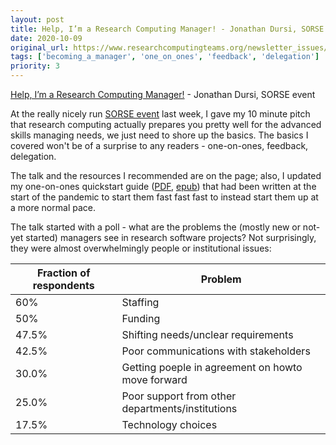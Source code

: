 ```yaml
---
layout: post
title: Help, I’m a Research Computing Manager! - Jonathan Dursi, SORSE event
date: 2020-10-09
original_url: https://www.researchcomputingteams.org/newsletter_issues/0045
tags: ['becoming_a_manager', 'one_on_ones', 'feedback', 'delegation']
priority: 3
---
```


<!-- markdownlint-disable MD033 -->
<!-- markdownlint-disable MD041 -->
<!-- markdownlint-disable MD049 -->

[Help, I’m a Research Computing Manager!](https://www.researchcomputingteams.org/SORSE/) - Jonathan Dursi, SORSE event

At the really nicely run [SORSE event](https://sorse.github.io/programme/talks/event-005) last week, I gave my 10 minute pitch that research computing actually prepares you pretty well for the advanced skills managing needs, we just need to shore up the basics. The basics I covered won't be of a surprise to any readers - one-on-ones, feedback, delegation.

The talk and the resources I recommended are on the page; also, I updated my one-on-ones quickstart guide ([PDF](https://www.researchcomputingteams.org/pdfs/howto-one-on-ones.pdf), [epub](https://www.researchcomputingteams.org/pdfs/howto-one-on-ones.epub)) that had been written at the start of the pandemic to start them fast fast fast to instead start them up at a more normal pace.

The talk started with a poll - what are the problems the (mostly new or not-yet started) managers see in research software projects? Not surprisingly, they were almost overwhelmingly people or institutional issues:

| Fraction of respondents | Problem                                           |
| ----------------------- | ------------------------------------------------- |
| 60%                     | Staffing                                          |
| 50%                     | Funding                                           |
| 47.5%                   | Shifting needs/unclear requirements               |
| 42.5%                   | Poor communications with stakeholders             |
| 30.0%                   | Getting poeple in agreement on howto move forward |
| 25.0%                   | Poor support from other departments/institutions  |
| 17.5%                   | Technology choices                                |
